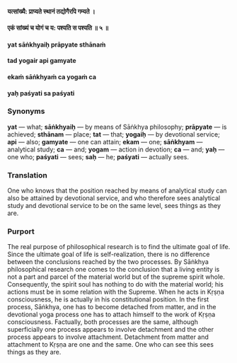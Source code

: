 #### यत्सांख्यै: प्राप्यते स्थानं तद्योगैरपि गम्यते ।
#### एकं सांख्यं च योगं च य: पश्यति स पश्यति ॥ ५ ॥

#### yat sāṅkhyaiḥ prāpyate sthānaṁ
#### tad yogair api gamyate
#### ekaṁ sāṅkhyaṁ ca yogaṁ ca
#### yaḥ paśyati sa paśyati

### Synonyms

**yat** — what; **sāṅkhyaiḥ** — by means of Sāṅkhya philosophy; **prāpyate** — is achieved; **sthānam** — place; **tat** — that; **yogaiḥ** — by devotional service; **api** — also; **gamyate** — one can attain; **ekam** — one; **sāṅkhyam** — analytical study; **ca** — and; **yogam** — action in devotion; **ca** — and; **yaḥ** — one who; **paśyati** — sees; **saḥ** — he; **paśyati** — actually sees.

### Translation

One who knows that the position reached by means of analytical study can also be attained by devotional service, and who therefore sees analytical study and devotional service to be on the same level, sees things as they are.

### Purport

The real purpose of philosophical research is to find the ultimate goal of life. Since the ultimate goal of life is self-realization, there is no difference between the conclusions reached by the two processes. By Sāṅkhya philosophical research one comes to the conclusion that a living entity is not a part and parcel of the material world but of the supreme spirit whole. Consequently, the spirit soul has nothing to do with the material world; his actions must be in some relation with the Supreme. When he acts in Kṛṣṇa consciousness, he is actually in his constitutional position. In the first process, Sāṅkhya, one has to become detached from matter, and in the devotional yoga process one has to attach himself to the work of Kṛṣṇa consciousness. Factually, both processes are the same, although superficially one process appears to involve detachment and the other process appears to involve attachment. Detachment from matter and attachment to Kṛṣṇa are one and the same. One who can see this sees things as they are.